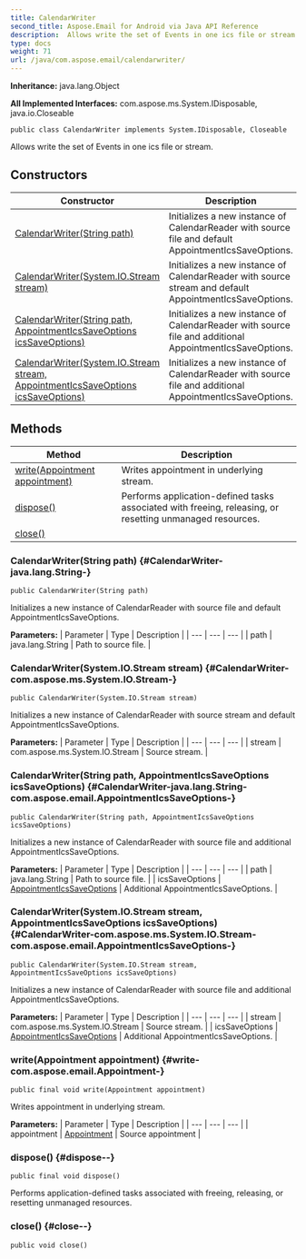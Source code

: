 ```yaml
---
title: CalendarWriter
second_title: Aspose.Email for Android via Java API Reference
description:  Allows write the set of Events in one ics file or stream.
type: docs
weight: 71
url: /java/com.aspose.email/calendarwriter/
---
```

**Inheritance:**
java.lang.Object

**All Implemented Interfaces:**
com.aspose.ms.System.IDisposable, java.io.Closeable
```
public class CalendarWriter implements System.IDisposable, Closeable
```

Allows write the set of Events in one ics file or stream.
## Constructors

| Constructor | Description |
| --- | --- |
| [CalendarWriter(String path)](#CalendarWriter-java.lang.String-) | Initializes a new instance of CalendarReader with source file and default AppointmentIcsSaveOptions. |
| [CalendarWriter(System.IO.Stream stream)](#CalendarWriter-com.aspose.ms.System.IO.Stream-) | Initializes a new instance of CalendarReader with source stream and default AppointmentIcsSaveOptions. |
| [CalendarWriter(String path, AppointmentIcsSaveOptions icsSaveOptions)](#CalendarWriter-java.lang.String-com.aspose.email.AppointmentIcsSaveOptions-) | Initializes a new instance of CalendarReader with source file and additional AppointmentIcsSaveOptions. |
| [CalendarWriter(System.IO.Stream stream, AppointmentIcsSaveOptions icsSaveOptions)](#CalendarWriter-com.aspose.ms.System.IO.Stream-com.aspose.email.AppointmentIcsSaveOptions-) | Initializes a new instance of CalendarReader with source file and additional AppointmentIcsSaveOptions. |
## Methods

| Method | Description |
| --- | --- |
| [write(Appointment appointment)](#write-com.aspose.email.Appointment-) | Writes appointment in underlying stream. |
| [dispose()](#dispose--) | Performs application-defined tasks associated with freeing, releasing, or resetting unmanaged resources. |
| [close()](#close--) |  |
### CalendarWriter(String path) {#CalendarWriter-java.lang.String-}
```
public CalendarWriter(String path)
```


Initializes a new instance of CalendarReader with source file and default AppointmentIcsSaveOptions.

**Parameters:**
| Parameter | Type | Description |
| --- | --- | --- |
| path | java.lang.String | Path to source file. |

### CalendarWriter(System.IO.Stream stream) {#CalendarWriter-com.aspose.ms.System.IO.Stream-}
```
public CalendarWriter(System.IO.Stream stream)
```


Initializes a new instance of CalendarReader with source stream and default AppointmentIcsSaveOptions.

**Parameters:**
| Parameter | Type | Description |
| --- | --- | --- |
| stream | com.aspose.ms.System.IO.Stream | Source stream. |

### CalendarWriter(String path, AppointmentIcsSaveOptions icsSaveOptions) {#CalendarWriter-java.lang.String-com.aspose.email.AppointmentIcsSaveOptions-}
```
public CalendarWriter(String path, AppointmentIcsSaveOptions icsSaveOptions)
```


Initializes a new instance of CalendarReader with source file and additional AppointmentIcsSaveOptions.

**Parameters:**
| Parameter | Type | Description |
| --- | --- | --- |
| path | java.lang.String | Path to source file. |
| icsSaveOptions | [AppointmentIcsSaveOptions](../../com.aspose.email/appointmenticssaveoptions) | Additional AppointmentIcsSaveOptions. |

### CalendarWriter(System.IO.Stream stream, AppointmentIcsSaveOptions icsSaveOptions) {#CalendarWriter-com.aspose.ms.System.IO.Stream-com.aspose.email.AppointmentIcsSaveOptions-}
```
public CalendarWriter(System.IO.Stream stream, AppointmentIcsSaveOptions icsSaveOptions)
```


Initializes a new instance of CalendarReader with source file and additional AppointmentIcsSaveOptions.

**Parameters:**
| Parameter | Type | Description |
| --- | --- | --- |
| stream | com.aspose.ms.System.IO.Stream | Source stream. |
| icsSaveOptions | [AppointmentIcsSaveOptions](../../com.aspose.email/appointmenticssaveoptions) | Additional AppointmentIcsSaveOptions. |

### write(Appointment appointment) {#write-com.aspose.email.Appointment-}
```
public final void write(Appointment appointment)
```


Writes appointment in underlying stream.

**Parameters:**
| Parameter | Type | Description |
| --- | --- | --- |
| appointment | [Appointment](../../com.aspose.email/appointment) | Source appointment |

### dispose() {#dispose--}
```
public final void dispose()
```


Performs application-defined tasks associated with freeing, releasing, or resetting unmanaged resources.

### close() {#close--}
```
public void close()
```




